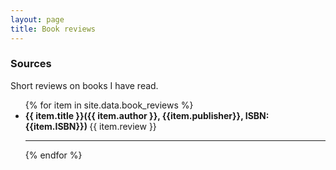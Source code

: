 ```yaml
---
layout: page
title: Book reviews
---
```


### Sources

Short reviews on books I have read.

<ul>
{% for item in site.data.book_reviews %}
    <li><strong>{{ item.title }}({{ item.author }}, {{item.publisher}}, ISBN:{{item.ISBN}}) </strong>
    {{ item.review }}
    <hr/>
{% endfor %}
</ul>
